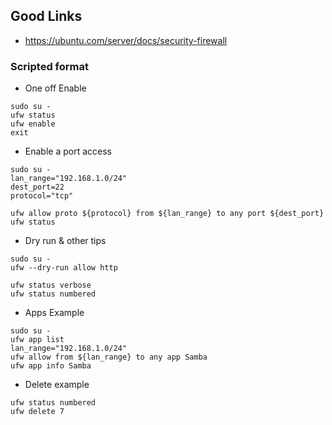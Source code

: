 ## Good Links
- https://ubuntu.com/server/docs/security-firewall


### Scripted format

- One off Enable
```
sudo su -
ufw status
ufw enable
exit
```

- Enable a port access
```
sudo su -
lan_range="192.168.1.0/24"
dest_port=22
protocol="tcp"

ufw allow proto ${protocol} from ${lan_range} to any port ${dest_port}
ufw status

```

- Dry run & other tips
```
sudo su -
ufw --dry-run allow http

ufw status verbose
ufw status numbered
```

- Apps Example
```
sudo su -
ufw app list
lan_range="192.168.1.0/24"
ufw allow from ${lan_range} to any app Samba
ufw app info Samba
```


- Delete example
```
ufw status numbered
ufw delete 7
```

